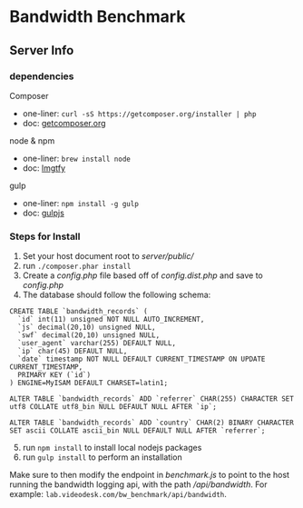 # Bandwidth Benchmark

## Server Info

### dependencies

Composer
- one-liner: `curl -sS https://getcomposer.org/installer | php`
- doc: [getcomposer.org](https://getcomposer.org/download/)

node & npm
- one-liner: `brew install node`
- doc: [lmgtfy](http://lmgtfy.com/?q=brew+install+composer)

gulp
- one-liner: `npm install -g gulp`
- doc: [gulpjs](http://gulpjs.com/)

### Steps for Install

1. Set your host document root to _server/public/_
2. run `./composer.phar install`
3. Create a _config.php_ file based off of _config.dist.php_ and save to _config.php_
4. The database should follow the following schema:

```
CREATE TABLE `bandwidth_records` (
  `id` int(11) unsigned NOT NULL AUTO_INCREMENT,
  `js` decimal(20,10) unsigned NULL,
  `swf` decimal(20,10) unsigned NULL,
  `user_agent` varchar(255) DEFAULT NULL,
  `ip` char(45) DEFAULT NULL,
  `date` timestamp NOT NULL DEFAULT CURRENT_TIMESTAMP ON UPDATE CURRENT_TIMESTAMP,
  PRIMARY KEY (`id`)
) ENGINE=MyISAM DEFAULT CHARSET=latin1;
```

```
ALTER TABLE `bandwidth_records` ADD `referrer` CHAR(255) CHARACTER SET utf8 COLLATE utf8_bin NULL DEFAULT NULL AFTER `ip`;
```

```
ALTER TABLE `bandwidth_records` ADD `country` CHAR(2) BINARY CHARACTER SET ascii COLLATE ascii_bin NULL DEFAULT NULL AFTER `referrer`;
```
5. run `npm install` to install local nodejs packages
6. run `gulp install` to perform an installation

Make sure to then modify the endpoint in _benchmark.js_ to point to the host running the bandwidth logging api, with the path _/api/bandwidth_. For example: `lab.videodesk.com/bw_benchmark/api/bandwidth`.
